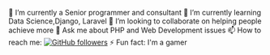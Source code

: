 🔭 I’m currently a Senior programmer and consultant
🌱 I’m currently learning Data Science,Django, Laravel
👯 I’m looking to collaborate on helping people achieve more
💬 Ask me about PHP and Web Development issues
📫 How to reach me: <a target="_blank" rel="noopener noreferrer" href="https://camo.githubusercontent.com/e734972b0f6e929086076081dd912f04f38265e2a713fab97fd9874a6774ba81/68747470733a2f2f696d672e736869656c64732e696f2f6769746875622f666f6c6c6f776572732f726573696e673f6c6162656c3d746f6d726573696e67267374796c653d736f6369616c"><img src="https://camo.githubusercontent.com/e734972b0f6e929086076081dd912f04f38265e2a713fab97fd9874a6774ba81/68747470733a2f2f696d672e736869656c64732e696f2f6769746875622f666f6c6c6f776572732f726573696e673f6c6162656c3d746f6d726573696e67267374796c653d736f6369616c" alt="GitHub followers" data-canonical-src="https://img.shields.io/github/followers/romoaldodoliz?label=RomoaldoDoliz&amp;style=social" style="max-width:100%;"></a>
⚡ Fun fact: I'm a gamer 
